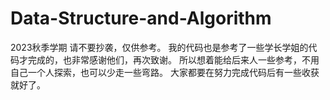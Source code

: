 # Data-Structure-and-Algorithm
2023秋季学期
请不要抄袭，仅供参考。
我的代码也是参考了一些学长学姐的代码才完成的，也非常感谢他们，再次致谢。
所以想着能给后来人一些参考，不用自己一个人探索，也可以少走一些弯路。
大家都要在努力完成代码后有一些收获就好了。